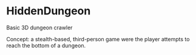 # HiddenDungeon
Basic 3D dungeon crawler

Concept: a stealth-based, third-person game were the player attempts to reach the bottom of a dungeon.
